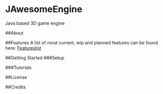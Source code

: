 JAwesomeEngine
==============

Java based 3D game engine

##About

##Features
A list of most current, wip and planned features can be found here: [Featureslist](https://docs.google.com/document/d/15QltT290VhC6iJiMpwFT2kjq1JI1Age-wUBiEWgNOl8/)

##Getting Started
###Setup

###Tutorials


##License

##Credits

